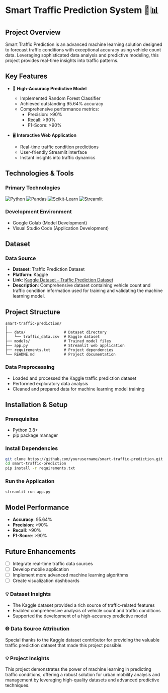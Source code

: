 # Smart Traffic Prediction System 🚦📊

## Project Overview
Smart Traffic Prediction is an advanced machine learning solution designed to forecast traffic conditions with exceptional accuracy using vehicle count data. Leveraging sophisticated data analysis and predictive modeling, this project provides real-time insights into traffic patterns.

## Key Features
- 🤖 **High-Accuracy Predictive Model**
  - Implemented Random Forest Classifier
  - Achieved outstanding 95.64% accuracy
  - Comprehensive performance metrics:
    - Precision: >90%
    - Recall: >90%
    - F1-Score: >90%

- 🖥️ **Interactive Web Application**
  - Real-time traffic condition predictions
  - User-friendly Streamlit interface
  - Instant insights into traffic dynamics

## Technologies & Tools
### Primary Technologies
![Python](https://img.shields.io/badge/Python-3776AB?style=for-the-badge&logo=python&logoColor=white)
![Pandas](https://img.shields.io/badge/Pandas-150458?style=for-the-badge&logo=pandas&logoColor=white)
![Scikit-Learn](https://img.shields.io/badge/Scikit_Learn-F7931E?style=for-the-badge&logo=scikit-learn&logoColor=white)
![Streamlit](https://img.shields.io/badge/Streamlit-FF4B4B?style=for-the-badge&logo=streamlit&logoColor=white)

### Development Environment
- Google Colab (Model Development)
- Visual Studio Code (Application Development)

## Dataset
### Data Source
- **Dataset**: Traffic Prediction Dataset
- **Platform**: Kaggle
- **Link**: [Kaggle Dataset - Traffic Prediction Dataset](https://www.kaggle.com/datasets/hasibullahaman/traffic-prediction-dataset/data)
- **Description**: Comprehensive dataset containing vehicle count and traffic condition information used for training and validating the machine learning model.

## Project Structure
```
smart-traffic-prediction/
│
├── data/                 # Dataset directory
│   └── traffic_data.csv  # Kaggle dataset
├── models/               # Trained model files
├── app.py                # Streamlit web application
├── requirements.txt      # Project dependencies
└── README.md             # Project documentation
```

### Data Preprocessing
- Loaded and processed the Kaggle traffic prediction dataset
- Performed exploratory data analysis
- Cleaned and prepared data for machine learning model training

## Installation & Setup

### Prerequisites
- Python 3.8+
- pip package manager

### Install Dependencies
```bash
git clone https://github.com/yourusername/smart-traffic-prediction.git
cd smart-traffic-prediction
pip install -r requirements.txt
```

### Run the Application
```bash
streamlit run app.py
```

## Model Performance
- **Accuracy**: 95.64%
- **Precision**: >90%
- **Recall**: >90%
- **F1-Score**: >90%

## Future Enhancements
- [ ] Integrate real-time traffic data sources
- [ ] Develop mobile application
- [ ] Implement more advanced machine learning algorithms
- [ ] Create visualization dashboards

### 💡 Dataset Insights
- The Kaggle dataset provided a rich source of traffic-related features
- Enabled comprehensive analysis of vehicle count and traffic conditions
- Supported the development of a high-accuracy predictive model

### 🌐 Data Source Attribution
Special thanks to the Kaggle dataset contributor for providing the valuable traffic prediction dataset that made this project possible.

### 💡 Project Insights
This project demonstrates the power of machine learning in predicting traffic conditions, offering a robust solution for urban mobility analysis and management by leveraging high-quality datasets and advanced predictive techniques.
